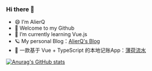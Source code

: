 ### Hi there 👋

<!--
**AlierQ/AlierQ** is a ✨ _special_ ✨ repository because its `README.md` (this file) appears on your GitHub profile.

Here are some ideas to get you started:

- 🔭 I’m currently working on ...
- 🌱 I’m currently learning ...
- 👯 I’m looking to collaborate on ...
- 🤔 I’m looking for help with ...
- 💬 Ask me about ...
- 📫 How to reach me: ...
- 😄 Pronouns: ...
- ⚡ Fun fact: ...
-->

- 😄 I’m AlierQ
- 👀 Welcome to my Github
- 🌱 I’m currently learning Vue.js
- 🪐 My personal Blog：[AlierQ's Blog](https://alierq.space)
- 🔖 一款基于 Vue + TypeScript 的本地记账App：[薄荷流水](https://github.com/AlierQ/Mint-vue)

[![Anurag's GitHub stats](https://github-readme-stats.vercel.app/api?username=AlierQ&show_icons=true)](https://github.com/anuraghazra/github-readme-stats)
